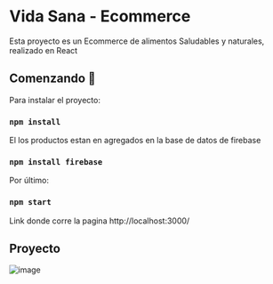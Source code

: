# Vida Sana - Ecommerce

Esta proyecto es un Ecommerce de alimentos Saludables y naturales, realizado en React


## Comenzando 🚀

Para instalar el proyecto:

### `npm install`

El los productos estan en agregados en la base de datos de firebase

### `npm install firebase`

Por último:

### `npm start`

Link donde corre la pagina  http://localhost:3000/


## Proyecto 

![image](https://user-images.githubusercontent.com/54869462/136973996-11322f58-8491-46f1-a76a-9f6dd9a46f81.png)


